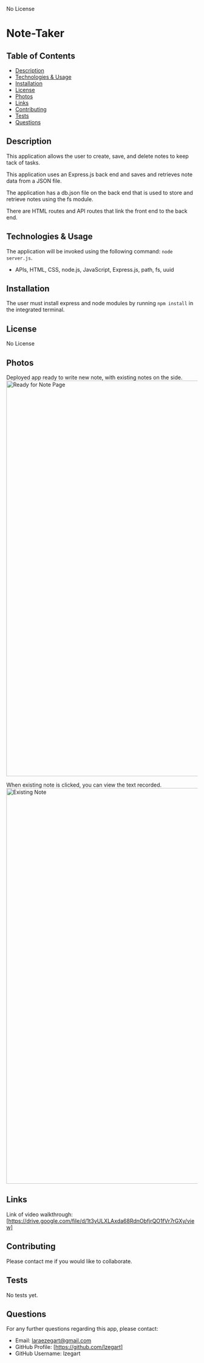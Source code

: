 
  No License 

  # Note-Taker

  ## Table of Contents
  * [Description](#description)
  * [Technologies & Usage](#technologies-&-usage) 
  * [Installation](#installation)
  * [License](#license)
  * [Photos](#photos)
  * [Links](#links)
  * [Contributing](#contributing)
  * [Tests](#tests)
  * [Questions](#questions)

  ## Description
  This application allows the user to create, save, and delete notes to keep tack of tasks.
  
  This application uses an Express.js back end and saves and retrieves note data from a JSON file.
  
  The application has a db.json file on the back end that is used to store and retrieve notes using the fs module.
  
  There are HTML routes and API routes that link the front end to the back end.

  ## Technologies & Usage
  The application will be invoked using the following command: `node server.js`.
  *  APIs, HTML, CSS, node.js, JavaScript, Express.js, path, fs, uuid

  ## Installation
  The user must install express and node modules by running `npm install` in the integrated terminal.

  ## License
  No License

  ## Photos
  Deployed app ready to write new note, with existing notes on the side.
  <img width="1039" alt="Ready for Note Page" src="https://user-images.githubusercontent.com/71571952/104107662-d0eeea80-5272-11eb-9676-8c638431554d.png">

  When existing note is clicked, you can view the text recorded.
  <img width="1039" alt="Existing Note" src="https://user-images.githubusercontent.com/71571952/104107704-3c38bc80-5273-11eb-86af-d95819d72a08.png">

  ## Links
  Link of video walkthrough: 
  [https://drive.google.com/file/d/1t3yULXLAxda68RdnObfjrQO1fVr7rGXy/view]

  ## Contributing
  Please contact me if you would like to collaborate.

  ## Tests
  No tests yet.

  ## Questions
  For any further questions regarding this app, please contact:
  * Email: laraezegart@gmail.com
  * GitHub Profile: [https://github.com/lzegart]
  * GitHub Username: lzegart
  